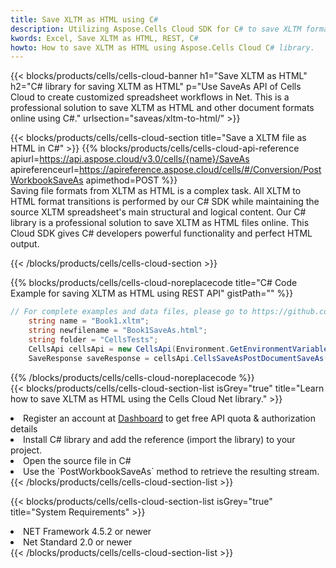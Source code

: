 ```yaml
---
title: Save XLTM as HTML using C# 
description: Utilizing Aspose.Cells Cloud SDK for C# to save XLTM format file as HTML format file. 
kwords: Excel, Save XLTM as HTML, REST, C#
howto: How to save XLTM as HTML using Aspose.Cells Cloud C# library.
---
```



{{< blocks/products/cells/cells-cloud-banner h1="Save XLTM as HTML" h2="C# library for saving XLTM as HTML" p="Use SaveAs API of Cells Cloud to create customized spreadsheet workflows in Net. This is a professional solution to save XLTM as HTML and other document formats online using C#." urlsection="saveas/xltm-to-html/" >}}

{{< blocks/products/cells/cells-cloud-section  title="Save a XLTM file as HTML in C#" >}}
{{% blocks/products/cells/cells-cloud-api-reference  apiurl=https://api.aspose.cloud/v3.0/cells/{name}/SaveAs  apireferenceurl=https://apireference.aspose.cloud/cells/#/Conversion/PostWorkbookSaveAs  apimethod=POST %}}
<br/>
Saving file formats from XLTM as HTML is a complex task. All XLTM to HTML format transitions is performed by our C# SDK while maintaining the source XLTM spreadsheet's main structural and logical content. Our C# library is a professional solution to save XLTM as HTML files online. This Cloud SDK gives C# developers powerful functionality and perfect HTML output.

{{< /blocks/products/cells/cells-cloud-section >}}

{{% blocks/products/cells/cells-cloud-noreplacecode title="C# Code Example for saving XLTM as HTML using REST API" gistPath="" %}}
  
```cs
// For complete examples and data files, please go to https://github.com/aspose-cells-cloud/aspose-cells-cloud-dotnet/
    string name = "Book1.xltm";
    string newfilename = "Book1SaveAs.html";
    string folder = "CellsTests";
    CellsApi cellsApi = new CellsApi(Environment.GetEnvironmentVariable("ProductClientId"), Environment.GetEnvironmentVariable("ProductClientSecret"));
    SaveResponse saveResponse = cellsApi.CellsSaveAsPostDocumentSaveAs(name, null, newfilename, null,null,folder);
```
  
{{% /blocks/products/cells/cells-cloud-noreplacecode  %}}
<br/>
{{< blocks/products/cells/cells-cloud-section-list isGrey="true"  title="Learn how to save XLTM as HTML using the Cells Cloud Net library." >}}
<li>Register an account at <a href="https://dashboard.aspose.cloud/">Dashboard</a> to get free API quota & authorization details</li>
<li>Install C# library and add the reference (import the library) to your project.</li>
<li>Open the source file in C#</li>
<li>Use the `PostWorkbookSaveAs` method to retrieve the resulting stream.</li>
{{< /blocks/products/cells/cells-cloud-section-list >}}

{{< blocks/products/cells/cells-cloud-section-list isGrey="true"  title="System Requirements" >}}
<li>NET Framework 4.5.2 or newer</li>
<li>Net Standard 2.0 or newer</li>
{{< /blocks/products/cells/cells-cloud-section-list >}}
